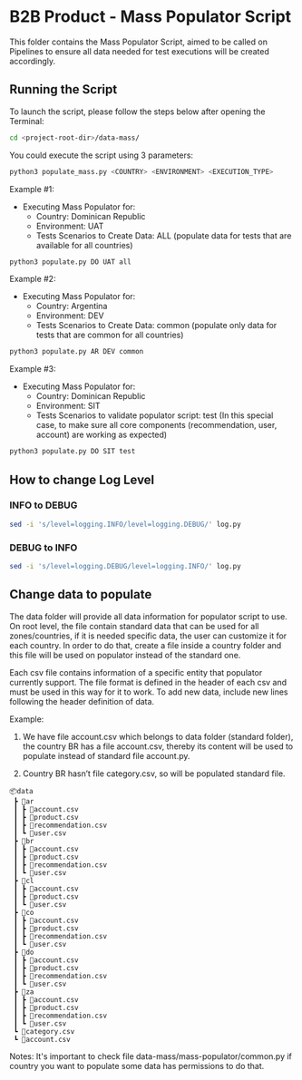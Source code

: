 # B2B Product - Mass Populator Script

This folder contains the Mass Populator Script, aimed to be called on Pipelines to ensure all data needed for test executions will be created accordingly.

## Running the Script

To launch the script, please follow the steps below after opening the Terminal:

```sh
cd <project-root-dir>/data-mass/
```

You could execute the script using 3 parameters:

```sh
python3 populate_mass.py <COUNTRY> <ENVIRONMENT> <EXECUTION_TYPE>
```

Example #1:

- Executing Mass Populator for:
  - Country: Dominican Republic
  - Environment: UAT
  - Tests Scenarios to Create Data: ALL (populate data for tests that are available for all countries)

```sh
python3 populate.py DO UAT all
```

Example #2:

- Executing Mass Populator for:
  - Country: Argentina
  - Environment: DEV
  - Tests Scenarios to Create Data: common (populate only data for tests that are common for all countries)

```sh
python3 populate.py AR DEV common
```

Example #3:

- Executing Mass Populator for:
  - Country: Dominican Republic
  - Environment: SIT
  - Tests Scenarios to validate populator script: test (In this special case, to make sure all core components (recommendation, user, account) are working as expected)

```sh
python3 populate.py DO SIT test
```

## How to change Log Level

### INFO to DEBUG

```sh
sed -i 's/level=logging.INFO/level=logging.DEBUG/' log.py
```

### DEBUG to INFO

```sh
sed -i 's/level=logging.DEBUG/level=logging.INFO/' log.py
```

## Change data to populate

The data folder will provide all data information for populator script to use. On root level, the file contain standard data that can be used for all zones/countries, if it is needed specific data, the user can customize it for each country. In order to do that, create a file inside a country folder and this file will be used on populator instead of the standard one.

Each csv file contains information of a specific entity that populator currently support. The file format is defined in the header of each csv and must be used in this way for it to work. To add new data, include new lines following the header definition of data.

Example: 

1) We have file account.csv which belongs to data folder (standard folder), the country BR has a file account.csv, thereby its content will be used to populate instead of standard file account.py.

2) Country BR hasn’t file category.csv, so will be populated standard file. 

``` 
📦data
 ┣ 📂ar
 ┃ ┣ 📜account.csv
 ┃ ┣ 📜product.csv
 ┃ ┣ 📜recommendation.csv
 ┃ ┗ 📜user.csv
 ┣ 📂br
 ┃ ┣ 📜account.csv
 ┃ ┣ 📜product.csv
 ┃ ┣ 📜recommendation.csv
 ┃ ┗ 📜user.csv
 ┣ 📂cl
 ┃ ┣ 📜account.csv
 ┃ ┣ 📜product.csv
 ┃ ┗ 📜user.csv
 ┣ 📂co
 ┃ ┣ 📜account.csv
 ┃ ┣ 📜product.csv
 ┃ ┣ 📜recommendation.csv
 ┃ ┗ 📜user.csv
 ┣ 📂do
 ┃ ┣ 📜account.csv
 ┃ ┣ 📜product.csv
 ┃ ┣ 📜recommendation.csv
 ┃ ┗ 📜user.csv
 ┣ 📂za
 ┃ ┣ 📜account.csv
 ┃ ┣ 📜product.csv
 ┃ ┣ 📜recommendation.csv
 ┃ ┗ 📜user.csv
 ┗ 📜category.csv
 ┗ 📜account.csv
```

Notes: It's important to check file data-mass/mass-populator/common.py if country you want to populate some data has permissions to do that.